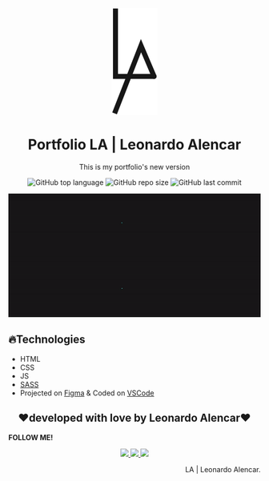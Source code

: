 <p align="center">
  <img src="assets/readme/LA.svg">
</p>
<h1 align="center">Portfolio LA | Leonardo Alencar</h1>
<p align="center">This is my portfolio's new version</p>

<p align="center">
  <img alt="GitHub top language" src="https://img.shields.io/github/languages/top/AlencarLeo/Portfolio?style=for-the-badge">
  <img alt="GitHub repo size" src="https://img.shields.io/github/repo-size/AlencarLeo/Portfolio?style=for-the-badge">
  <img alt="GitHub last commit" src="https://img.shields.io/github/last-commit/AlencarLeo/Portfolio?style=for-the-badge">
</p>
<p align="center">
  <img src="assets/readme/demo.gif">
</p>

<h2>🔥Technologies</h2>
<ul>
  <li>HTML</li>
  <li>CSS</li>
  <li>JS</li>
  <li><a href="https://sass-lang.com/">SASS</a></li>
  <li>Projected on <a href="https://www.figma.com/">Figma</a> & Coded on <a href="https://code.visualstudio.com/">VSCode</a></li>
</ul>


<h2 align="center">❤️developed with love by Leonardo Alencar❤️</h2>
<p><b>FOLLOW ME!</b></p>

<p align="center">
  <a href="https://www.instagram.com/leonardoaprado/">
    <img src="https://img.shields.io/badge/Instagram-E4405F?style=for-the-badge&logo=instagram&logoColor=white">
  </a>
  
  <a href="https://www.linkedin.com/in/leonardo-alencar-5749aa1b0/">
    <img src="https://img.shields.io/badge/LinkedIn-0077B5?style=for-the-badge&logo=linkedin&logoColor=white">
  </a>
  
  <a href="https://github.com/AlencarLeo">
    <img src="https://img.shields.io/badge/GitHub-100000?style=for-the-badge&logo=github&logoColor=white">
  </a>
</p>

<p align="right">LA | Leonardo Alencar.</p>
